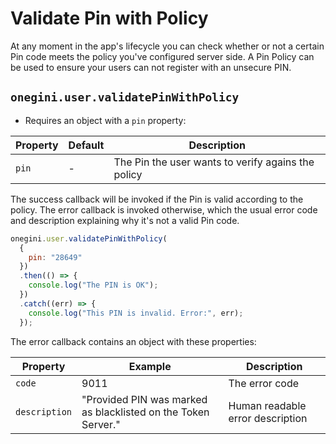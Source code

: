 # Validate Pin with Policy

At any moment in the app's lifecycle you can check whether or not a certain Pin code meets the policy you've configured server side.
A Pin Policy can be used to ensure your users can not register with an unsecure PIN.

## `onegini.user.validatePinWithPolicy`

- Requires an object with a `pin` property:

| Property | Default | Description |
| --- | --- | --- |
| `pin` | - | The Pin the user wants to verify agains the policy

The success callback will be invoked if the Pin is valid according to the policy. The error callback is invoked otherwise, which the usual error code and description explaining why it's not a valid Pin code.

```js
onegini.user.validatePinWithPolicy(
  {
    pin: "28649"
  })
  .then(() => {
    console.log("The PIN is OK");
  })
  .catch((err) => {
    console.log("This PIN is invalid. Error:", err);
  });
```

The error callback contains an object with these properties:

| Property | Example | Description |
| --- | --- | --- |
| `code` | 9011 | The error code
| `description` | "Provided PIN was marked as blacklisted on the Token Server." | Human readable error description
